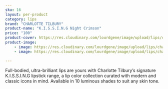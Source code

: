 ```yaml
---
sku: 16
layout: per-product
category: lips
brand: "CHARLOTTE TILBURY"
product-name: "K.I.S.S.I.N.G Night Crimson"
price: "100"
product-cover: https://res.cloudinary.com/lourdgene/image/upload/lips/charlotte-luxury-lipstick/cover-image.jpg
product-image:
    - image: https://res.cloudinary.com/lourdgene/image/upload/lips/charlotte-luxury-lipstick/cover-image.jpg
    - image: https://res.cloudinary.com/lourdgene/image/upload/lips/charlotte-luxury-lipstick/night-crimson-shade.jpg

---
```

Full-bodied, ultra-brilliant lips are yours with Charlotte Tilbury’s signature K.I.S.S.I.N.G lipstick range, a lip color collection curated with modern and classic icons in mind. Available in 10 luminous shades to suit any skin tone.

